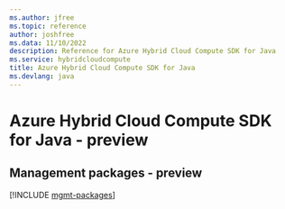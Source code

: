 ```yaml
---
ms.author: jfree
ms.topic: reference
author: joshfree
ms.data: 11/10/2022
description: Reference for Azure Hybrid Cloud Compute SDK for Java
ms.service: hybridcloudcompute
title: Azure Hybrid Cloud Compute SDK for Java
ms.devlang: java
---
```

# Azure Hybrid Cloud Compute SDK for Java - preview

## Management packages - preview
[!INCLUDE [mgmt-packages](hybrid-cloud-compute-mgmt-index.md)]
